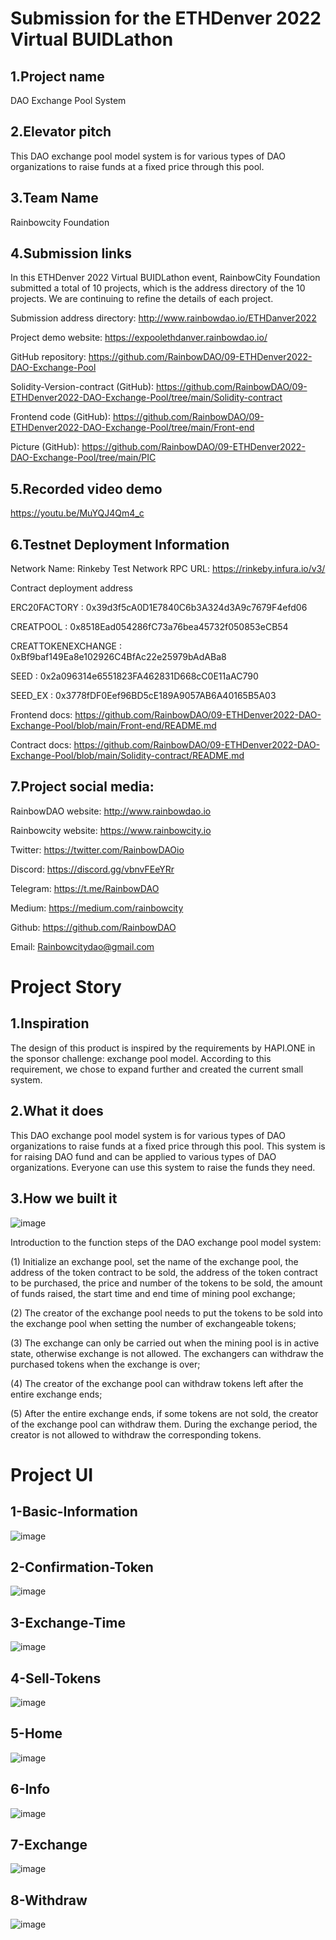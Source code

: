 # Submission for the ETHDenver 2022 Virtual BUIDLathon

## 1.Project name

DAO Exchange Pool System

## 2.Elevator pitch

This DAO exchange pool model system is for various types of DAO organizations to raise funds at a fixed price through this pool.

## 3.Team Name

Rainbowcity Foundation

## 4.Submission links

In this ETHDenver 2022 Virtual BUIDLathon event, RainbowCity Foundation submitted a total of 10 projects, which is the  address directory of the 10 projects. We are continuing to refine the details of each project.

Submission address directory:
http://www.rainbowdao.io/ETHDanver2022

Project demo website:
https://expoolethdanver.rainbowdao.io/

GitHub repository:
https://github.com/RainbowDAO/09-ETHDenver2022-DAO-Exchange-Pool

Solidity-Version-contract (GitHub):
https://github.com/RainbowDAO/09-ETHDenver2022-DAO-Exchange-Pool/tree/main/Solidity-contract

Frontend code (GitHub):
https://github.com/RainbowDAO/09-ETHDenver2022-DAO-Exchange-Pool/tree/main/Front-end

Picture (GitHub):
https://github.com/RainbowDAO/09-ETHDenver2022-DAO-Exchange-Pool/tree/main/PIC

## 5.Recorded video demo

https://youtu.be/MuYQJ4Qm4_c

## 6.Testnet Deployment Information

Network Name: Rinkeby Test Network
RPC URL: https://rinkeby.infura.io/v3/

Contract deployment address

ERC20FACTORY :
0x39d3f5cA0D1E7840C6b3A324d3A9c7679F4efd06

CREATPOOL :
0x8518Ead054286fC73a76bea45732f050853eCB54

CREATTOKENEXCHANGE :
0xBf9baf149Ea8e102926C4BfAc22e25979bAdABa8

SEED :
0x2a096314e6551823FA462831D668cC0E11aAC790

SEED_EX :
0x3778fDF0Eef96BD5cE189A9057AB6A40165B5A03

Frontend docs:
https://github.com/RainbowDAO/09-ETHDenver2022-DAO-Exchange-Pool/blob/main/Front-end/README.md

Contract  docs:
https://github.com/RainbowDAO/09-ETHDenver2022-DAO-Exchange-Pool/blob/main/Solidity-contract/README.md

## 7.Project social media:

RainbowDAO website: http://www.rainbowdao.io

Rainbowcity website: https://www.rainbowcity.io

Twitter:    https://twitter.com/RainbowDAOio

Discord:     https://discord.gg/vbnvFEeYRr

Telegram: https://t.me/RainbowDAO

Medium:   https://medium.com/rainbowcity

Github:    https://github.com/RainbowDAO

Email: Rainbowcitydao@gmail.com

#  Project Story

## 1.Inspiration

The design of this product is inspired by the requirements by HAPI.ONE in the sponsor challenge: exchange pool model. According to this requirement, we chose to expand further and created the current small system.

## 2.What it does

This DAO exchange pool model system is for various types of DAO organizations to raise funds at a fixed price through this pool. This system is for raising DAO fund and can be applied to various types of DAO organizations. Everyone can use this system to raise the funds they need.

## 3.How we built it

![image](https://raw.githubusercontent.com/RainbowDAO/09-ETHDenver2022-DAO-Exchange-Pool/main/PIC/Logic-diagram.png)

Introduction to the function steps of the DAO exchange pool model system:

(1) Initialize an exchange pool, set the name of the exchange pool, the address of the token contract to be sold, the address of the token contract to be purchased, the price and number of the tokens to be sold, the amount of funds raised, the start time and end time of mining pool exchange;

(2) The creator of the exchange pool needs to put the tokens to be sold into the exchange pool when setting the number of exchangeable tokens;

(3) The exchange can only be carried out when the mining pool is in active state, otherwise exchange is not allowed. The exchangers can withdraw the purchased tokens when the exchange is over;

(4) The creator of the exchange pool can withdraw tokens left after the entire exchange ends;

(5) After the entire exchange ends, if some tokens are not sold, the creator of the exchange pool can withdraw them. During the exchange period, the creator is not allowed to withdraw the corresponding tokens.

#  Project UI

## 1-Basic-Information


![image](https://raw.githubusercontent.com/RainbowDAO/09-ETHDenver2022-DAO-Exchange-Pool/main/PIC/1-Basic-Information.png)


## 2-Confirmation-Token


![image](https://raw.githubusercontent.com/RainbowDAO/09-ETHDenver2022-DAO-Exchange-Pool/main/PIC/2-Confirmation-Token.png)


## 3-Exchange-Time


![image](https://raw.githubusercontent.com/RainbowDAO/09-ETHDenver2022-DAO-Exchange-Pool/main/PIC/3-Exchange-Time.png)


## 4-Sell-Tokens


![image](https://raw.githubusercontent.com/RainbowDAO/09-ETHDenver2022-DAO-Exchange-Pool/main/PIC/4-Sell-Tokens.png)


## 5-Home


![image](https://raw.githubusercontent.com/RainbowDAO/09-ETHDenver2022-DAO-Exchange-Pool/main/PIC/5-Home.png)


## 6-Info


![image](https://raw.githubusercontent.com/RainbowDAO/09-ETHDenver2022-DAO-Exchange-Pool/main/PIC/6-Info.png)


## 7-Exchange


![image](https://raw.githubusercontent.com/RainbowDAO/09-ETHDenver2022-DAO-Exchange-Pool/main/PIC/7-Exchange.png)


## 8-Withdraw


![image](https://raw.githubusercontent.com/RainbowDAO/09-ETHDenver2022-DAO-Exchange-Pool/main/PIC/8-Withdraw.png)
